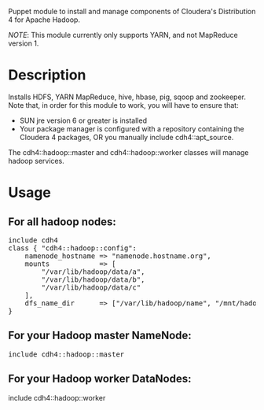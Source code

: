 Puppet module to install and manage 
components of Cloudera's Distribution 4 for Apache Hadoop.

_NOTE_: This module currently only supports YARN, and not MapReduce version 1.


# Description
Installs HDFS, YARN MapReduce, hive, hbase, pig, sqoop and zookeeper.
Note that, in order for this module to work, you will have to ensure that:
* SUN jre version 6 or greater is installed
* Your package manager is configured with a repository containing the
  Cloudera 4 packages, OR you manually include cdh4::apt_source.

The cdh4::hadoop::master and cdh4::hadoop::worker classes will
manage hadoop services.


# Usage

## For all hadoop nodes:
<pre>
include cdh4
class { "cdh4::hadoop::config":
	namenode_hostname => "namenode.hostname.org",
	mounts            => [
	    "/var/lib/hadoop/data/a",
	    "/var/lib/hadoop/data/b",
	    "/var/lib/hadoop/data/c"
	],
	dfs_name_dir      => ["/var/lib/hadoop/name", "/mnt/hadoop_name"],
}
</pre>

## For your Hadoop master NameNode:
<pre>
include cdh4::hadoop::master
</pre>

## For your Hadoop worker DataNodes:
include cdh4::hadoop::worker
</pre>

